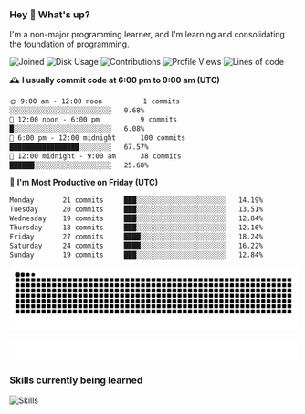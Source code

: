 ### Hey :wave: What's up?

I'm a non-major programming learner, and I'm learning and consolidating the foundation of programming.

<!--START_SECTION:waka-->
![Joined](http://img.shields.io/badge/Joined-9%20years%20ago-6D67E4?style=flat&labelColor=453C67)
![Disk Usage](http://img.shields.io/badge/Github%27s%20Storage-603.5%20MB-FD841F?style=flat&labelColor=E14D2A)
![Contributions](http://img.shields.io/badge/Contributions%20in%202025-101-7DCE13?style=flat&labelColor=2B7A0B)
![Profile Views](http://img.shields.io/badge/Profile%20Views-1-3AB4F2?style=flat&labelColor=0078AA)
![Lines of code](https://img.shields.io/badge/Lines%20of%20code-2%20Million%20Lines%20of%20code-FF8B8B?style=flat&labelColor=EB4747)

🕰️ **I usually commit code at 6:00 pm to 9:00 am (UTC)** 

```text
🌞 9:00 am - 12:00 noon          1 commits      ░░░░░░░░░░░░░░░░░░░░░░░░░   0.68% 
🌆 12:00 noon - 6:00 pm          9 commits      █░░░░░░░░░░░░░░░░░░░░░░░░   6.08% 
🌃 6:00 pm - 12:00 midnight      100 commits    █████████████████░░░░░░░░   67.57% 
🌙 12:00 midnight - 9:00 am      38 commits     ██████░░░░░░░░░░░░░░░░░░░   25.68%
```
📅 **I'm Most Productive on Friday (UTC)** 

```text
Monday       21 commits     ███░░░░░░░░░░░░░░░░░░░░░░   14.19% 
Tuesday      20 commits     ███░░░░░░░░░░░░░░░░░░░░░░   13.51% 
Wednesday    19 commits     ███░░░░░░░░░░░░░░░░░░░░░░   12.84% 
Thursday     18 commits     ███░░░░░░░░░░░░░░░░░░░░░░   12.16% 
Friday       27 commits     ████░░░░░░░░░░░░░░░░░░░░░   18.24% 
Saturday     24 commits     ████░░░░░░░░░░░░░░░░░░░░░   16.22% 
Sunday       19 commits     ███░░░░░░░░░░░░░░░░░░░░░░   12.84%
```

<!--END_SECTION:waka-->

![Snake animation](https://raw.githubusercontent.com/dirname/dirname/output/snake.svg)

![metrics](github-metrics.svg)

### Skills currently being learned

![Skills](https://skillicons.dev/icons?i=linux,rust,go,solidity,typescript,bash,git,postgres,mysql,redis,mongo,docker,kubernetes,grafana,prometheus)
